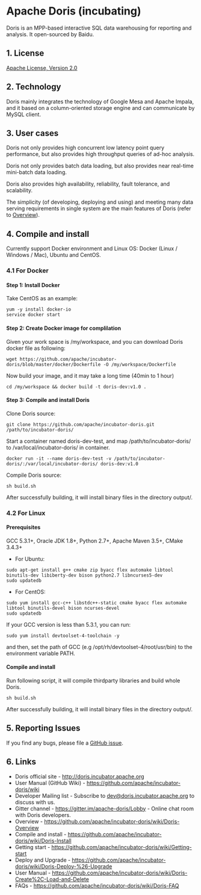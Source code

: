 # Apache Doris (incubating)

Doris is an MPP-based interactive SQL data warehousing for reporting and analysis. It open-sourced by Baidu. 

## 1. License

[Apache License, Version 2.0](http://www.apache.org/licenses/LICENSE-2.0)

## 2. Technology
Doris mainly integrates the technology of Google Mesa and Apache Impala, and it based on a column-oriented storage engine and can communicate by MySQL client.

## 3. User cases
Doris not only provides high concurrent low latency point query performance, but also provides high throughput queries of ad-hoc analysis. 

Doris not only provides batch data loading, but also provides near real-time mini-batch data loading. 

Doris also provides high availability, reliability, fault tolerance, and scalability. 

The simplicity (of developing, deploying and using) and meeting many data serving requirements in single system are the main features of Doris (refer to [Overview](https://github.com/apache/incubator-doris/wiki/Doris-Overview)).

## 4. Compile and install

Currently support Docker environment and Linux OS: 
Docker (Linux / Windows / Mac), Ubuntu and CentOS.

### 4.1 For Docker

#### Step 1: Install Docker

Take CentOS as an example:

```
yum -y install docker-io
service docker start
```

#### Step 2: Create Docker image for complilation

Given your work space is /my/workspace, and you can download Doris docker file as following:

```
wget https://github.com/apache/incubator-doris/blob/master/docker/Dockerfile -O /my/workspace/Dockerfile
```

Now build your image, and it may take a long time (40min to 1 hour)

```
cd /my/workspace && docker build -t doris-dev:v1.0 .
```

#### Step 3: Compile and install Doris

Clone Doris source:

```
git clone https://github.com/apache/incubator-doris.git /path/to/incubator-doris/
```

Start a container named doris-dev-test, and map /path/to/incubator-doris/ to /var/local/incubator-doris/ in container.

```
docker run -it --name doris-dev-test -v /path/to/incubator-doris/:/var/local/incubator-doris/ doris-dev:v1.0
```

Compile Doris source:

```
sh build.sh 
```

After successfully building, it will install binary files in the directory output/.

### 4.2 For Linux

#### Prerequisites

GCC 5.3.1+, Oracle JDK 1.8+, Python 2.7+, Apache Maven 3.5+, CMake 3.4.3+

* For Ubuntu: 

```
sudo apt-get install g++ cmake zip byacc flex automake libtool binutils-dev libiberty-dev bison python2.7 libncurses5-dev
sudo updatedb
```

* For CentOS:

```
sudo yum install gcc-c++ libstdc++-static cmake byacc flex automake libtool binutils-devel bison ncurses-devel
sudo updatedb
```

If your GCC version is less than 5.3.1, you can run:

```
sudo yum install devtoolset-4-toolchain -y
```

and then, set the path of GCC (e.g /opt/rh/devtoolset-4/root/usr/bin) to the environment variable PATH.


#### Compile and install

Run following script, it will compile thirdparty libraries and build whole Doris.

```
sh build.sh
```

After successfully building, it will install binary files in the directory output/.

## 5. Reporting Issues

If you find any bugs, please file a [GitHub issue](https://github.com/apache/incubator-doris/issues).

## 6. Links

* Doris official site - <http://doris.incubator.apache.org>
* User Manual (GitHub Wiki) - <https://github.com/apache/incubator-doris/wiki>
* Developer Mailing list - Subscribe to <dev@doris.incubator.apache.org> to discuss with us.
* Gitter channel - <https://gitter.im/apache-doris/Lobby> - Online chat room with Doris developers.
* Overview - <https://github.com/apache/incubator-doris/wiki/Doris-Overview>
* Compile and install - <https://github.com/apache/incubator-doris/wiki/Doris-Install>
* Getting start - <https://github.com/apache/incubator-doris/wiki/Getting-start>
* Deploy and Upgrade - <https://github.com/apache/incubator-doris/wiki/Doris-Deploy-%26-Upgrade>
* User Manual - <https://github.com/apache/incubator-doris/wiki/Doris-Create%2C-Load-and-Delete>
* FAQs - <https://github.com/apache/incubator-doris/wiki/Doris-FAQ>
